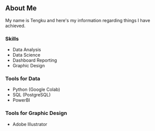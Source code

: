 ## About Me

My name is Tengku and here's my information regarding things I have achieved.

### Skills
- Data Analysis
- Data Science
- Dashboard Reporting
- Graphic Design
 
### Tools for Data
- Python (Google Colab)
- SQL (PostgreSQL)
- PowerBI

### Tools for Graphic Design
- Adobe Illustrator


